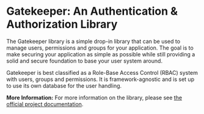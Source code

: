 Gatekeeper: An Authentication & Authorization Library
==========

The Gatekeeper library is a simple drop-in library that can be used to manage users, permissions and groups for your application. The goal is to make securing your application as simple as possible while still providing a solid and secure foundation to base your user system around.

Gatekeeper is best classified as a Role-Base Access Control (RBAC) system with users, groups and permissions. It is framework-agnostic and is set up to use its own database for the user handling.

**More Information:** For more information on the library, please see [the official project documentation](http://gatekeeper-auth.readthedocs.org/en/latest/).
